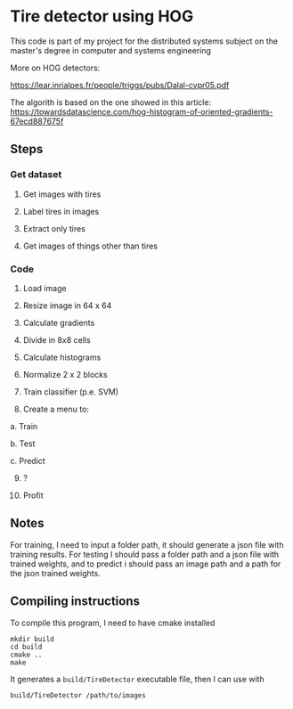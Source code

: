 # Tire detector using HOG

This code is part of my project for the distributed systems subject on the master's degree in computer and systems engineering

More on HOG detectors:

https://lear.inrialpes.fr/people/triggs/pubs/Dalal-cvpr05.pdf

The algorith is based on the one showed in this article: https://towardsdatascience.com/hog-histogram-of-oriented-gradients-67ecd887675f

## Steps

### Get dataset

1. Get images with tires

2. Label tires in images

3. Extract only tires

4. Get images of things other than tires

### Code

1. Load image

2. Resize image in 64 x 64

3. Calculate gradients

4. Divide in 8x8 cells

5. Calculate histograms

6. Normalize 2 x 2 blocks

7. Train classifier (p.e. SVM)

8. Create a menu to:

a. Train

b. Test

c. Predict

9. ?

10. Profit

## Notes

For training, I need to input a folder path, it should generate a json file with training results. For testing I should pass a folder path and a json file with trained weights, and to predict i should pass an image path and a path for the json trained weights.

## Compiling instructions

To compile this program, I need to have cmake installed

    mkdir build
    cd build
    cmake ..
    make

It generates a `build/TireDetector` executable file, then I can use with

    build/TireDetector /path/to/images

